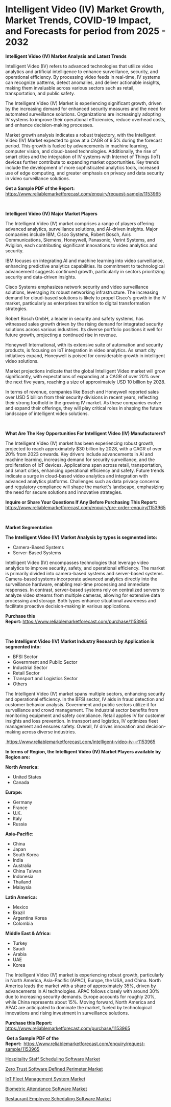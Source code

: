 <p><h1>Intelligent Video (IV) Market Growth, Market Trends, COVID-19 Impact, and Forecasts for period from 2025 - 2032</h1></p><p><strong>Intelligent Video (IV) Market Analysis and Latest Trends</strong></p>
<p><p>Intelligent Video (IV) refers to advanced technologies that utilize video analytics and artificial intelligence to enhance surveillance, security, and operational efficiency. By processing video feeds in real-time, IV systems can recognize patterns, detect anomalies, and deliver actionable insights, making them invaluable across various sectors such as retail, transportation, and public safety.</p><p>The Intelligent Video (IV) Market is experiencing significant growth, driven by the increasing demand for enhanced security measures and the need for automated surveillance solutions. Organizations are increasingly adopting IV systems to improve their operational efficiencies, reduce overhead costs, and enhance decision-making processes.</p><p>Market growth analysis indicates a robust trajectory, with the Intelligent Video (IV) Market expected to grow at a CAGR of 9.5% during the forecast period. This growth is fueled by advancements in machine learning, computer vision, and cloud-based technologies. Additionally, the rise of smart cities and the integration of IV systems with Internet of Things (IoT) devices further contribute to expanding market opportunities. Key trends include the development of more sophisticated analytics tools, increased use of edge computing, and greater emphasis on privacy and data security in video surveillance solutions.</p></p>
<p><strong>Get a Sample PDF of the Report:&nbsp;</strong> <a href="https://www.reliablemarketforecast.com/enquiry/request-sample/1153965?utm_campaign=1893&utm_medium=2&utm_source=Github&utm_content=ia&utm_term=11032025&utm_id=intelligent-video-iv">https://www.reliablemarketforecast.com/enquiry/request-sample/1153965</a></p>
<p>&nbsp;</p>
<p><strong>Intelligent Video (IV) Major Market Players</strong></p>
<p><p>The Intelligent Video (IV) market comprises a range of players offering advanced analytics, surveillance solutions, and AI-driven insights. Major companies include IBM, Cisco Systems, Robert Bosch, Axis Communications, Siemens, Honeywell, Panasonic, Verint Systems, and Avigilon, each contributing significant innovations to video analytics and security.</p><p>IBM focuses on integrating AI and machine learning into video surveillance, enhancing predictive analytics capabilities. Its commitment to technological advancement suggests continued growth, particularly in sectors prioritizing security and data-driven insights.</p><p>Cisco Systems emphasizes network security and video surveillance solutions, leveraging its robust networking infrastructure. The increasing demand for cloud-based solutions is likely to propel Cisco's growth in the IV market, particularly as enterprises transition to digital transformation strategies.</p><p>Robert Bosch GmbH, a leader in security and safety systems, has witnessed sales growth driven by the rising demand for integrated security solutions across various industries. Its diverse portfolio positions it well for future growth, projecting a continued rise in revenue.</p><p>Honeywell International, with its extensive suite of automation and security products, is focusing on IoT integration in video analytics. As smart city initiatives expand, Honeywell is poised for considerable growth in intelligent video solutions.</p><p>Market projections indicate that the global Intelligent Video market will grow significantly, with expectations of expanding at a CAGR of over 20% over the next five years, reaching a size of approximately USD 10 billion by 2028. </p><p>In terms of revenue, companies like Bosch and Honeywell reported sales over USD 5 billion from their security divisions in recent years, reflecting their strong foothold in the growing IV market. As these companies evolve and expand their offerings, they will play critical roles in shaping the future landscape of intelligent video solutions.</p></p>
<p>&nbsp;</p>
<p><strong>What Are The Key Opportunities For Intelligent Video (IV) Manufacturers?</strong></p>
<p><p>The Intelligent Video (IV) market has been experiencing robust growth, projected to reach approximately $30 billion by 2028, with a CAGR of over 20% from 2023 onwards. Key drivers include advancements in AI and machine learning, increasing demand for security surveillance, and the proliferation of IoT devices. Applications span across retail, transportation, and smart cities, enhancing operational efficiency and safety. Future trends indicate a surge in cloud-based video analytics and integration with advanced analytics platforms. Challenges such as data privacy concerns and regulatory compliance will shape the market's landscape, emphasizing the need for secure solutions and innovative strategies.</p></p>
<p><strong>Inquire or Share Your Questions If Any Before Purchasing This Report:</strong> <a href="https://www.reliablemarketforecast.com/enquiry/pre-order-enquiry/1153965?utm_campaign=1893&utm_medium=2&utm_source=Github&utm_content=ia&utm_term=11032025&utm_id=intelligent-video-iv">https://www.reliablemarketforecast.com/enquiry/pre-order-enquiry/1153965</a></p>
<p>&nbsp;</p>
<p><strong>Market Segmentation</strong></p>
<p><strong>The Intelligent Video (IV) Market Analysis by types is segmented into:</strong></p>
<p><ul><li>Camera-Based Systems</li><li>Server-Based Systems</li></ul></p>
<p><p>Intelligent Video (IV) encompasses technologies that leverage video analytics to improve security, safety, and operational efficiency. The market is primarily divided into camera-based systems and server-based systems. Camera-based systems incorporate advanced analytics directly into the surveillance hardware, enabling real-time processing and immediate responses. In contrast, server-based systems rely on centralized servers to analyze video streams from multiple cameras, allowing for extensive data processing and storage. Both types enhance situational awareness and facilitate proactive decision-making in various applications.</p></p>
<p><strong>Purchase this Report:&nbsp;</strong><a href="https://www.reliablemarketforecast.com/purchase/1153965?utm_campaign=1893&utm_medium=2&utm_source=Github&utm_content=ia&utm_term=11032025&utm_id=intelligent-video-iv">https://www.reliablemarketforecast.com/purchase/1153965</a></p>
<p>&nbsp;</p>
<p><strong>The Intelligent Video (IV) Market Industry Research by Application is segmented into:</strong></p>
<p><ul><li>BFSI Sector</li><li>Government and Public Sector</li><li>Industrial Sector</li><li>Retail Sector</li><li>Transport and Logistics Sector</li><li>Others</li></ul></p>
<p><p>The Intelligent Video (IV) market spans multiple sectors, enhancing security and operational efficiency. In the BFSI sector, IV aids in fraud detection and customer behavior analysis. Government and public sectors utilize it for surveillance and crowd management. The industrial sector benefits from monitoring equipment and safety compliance. Retail applies IV for customer insights and loss prevention. In transport and logistics, IV optimizes fleet management and ensures safety. Overall, IV drives innovation and decision-making across diverse industries.</p></p>
<p><a href="https://www.reliablemarketforecast.com/intelligent-video-iv--r1153965?utm_campaign=1893&utm_medium=2&utm_source=Github&utm_content=ia&utm_term=11032025&utm_id=intelligent-video-iv">&nbsp;https://www.reliablemarketforecast.com/intelligent-video-iv--r1153965</a></p>
<p><strong>In terms of Region, the Intelligent Video (IV) Market Players available by Region are:</strong></p>
<p>
    <p> <strong> North America: </strong>
        <ul>
            <li>United States</li>
            <li>Canada</li>
        </ul>
        </p> 
    <p> <strong> Europe: </strong>
        <ul>
            <li>Germany</li>
            <li>France</li>
            <li>U.K.</li>
            <li>Italy</li>
            <li>Russia</li>
        </ul>
        </p> 
    <p> <strong> Asia-Pacific: </strong>
        <ul>
            <li>China</li>
            <li>Japan</li>
            <li>South Korea</li>
            <li>India</li>
            <li>Australia</li>
            <li>China Taiwan</li>
            <li>Indonesia</li>
            <li>Thailand</li>
            <li>Malaysia</li>
        </ul>
        </p> 
    <p> <strong> Latin America: </strong>
        <ul>
            <li>Mexico</li>
            <li>Brazil</li>
            <li>Argentina Korea</li>
            <li>Colombia</li>
        </ul>
        </p> 
    <p> <strong> Middle East & Africa: </strong>
        <ul>
            <li>Turkey</li>
            <li>Saudi</li>
            <li>Arabia</li>
            <li>UAE</li>
            <li>Korea</li>
        </ul>
    </p>
    </p>
<p><p>The Intelligent Video (IV) market is experiencing robust growth, particularly in North America, Asia-Pacific (APAC), Europe, the USA, and China. North America leads the market with a share of approximately 35%, driven by advancements in AI technologies. APAC follows closely with around 30% due to increasing security demands. Europe accounts for roughly 20%, while China represents about 15%. Moving forward, North America and APAC are anticipated to dominate the market, fueled by technological innovations and rising investment in surveillance solutions.</p></p>
<p><strong>Purchase this Report: </strong><a href="https://www.reliablemarketforecast.com/purchase/1153965?utm_campaign=1893&utm_medium=2&utm_source=Github&utm_content=ia&utm_term=11032025&utm_id=intelligent-video-iv">https://www.reliablemarketforecast.com/purchase/1153965</a></p>
<p>&nbsp;<strong>Get a Sample PDF of the Report:&nbsp;&nbsp;</strong><a href="https://www.reliablemarketforecast.com/enquiry/request-sample/1153965?utm_campaign=1893&utm_medium=2&utm_source=Github&utm_content=ia&utm_term=11032025&utm_id=intelligent-video-iv">https://www.reliablemarketforecast.com/enquiry/request-sample/1153965</a></p>
<p><strong></strong></p>
<p><p><a href="https://github.com/fabinbuddygc/Market-Research-Report-List-1/blob/main/hospitality-staff-scheduling-software-market.md?utm_campaign=1893&utm_medium=2&utm_source=Github&utm_content=ia&utm_term=11032025&utm_id=intelligent-video-iv">Hospitality Staff Scheduling Software Market</a></p><p><a href="https://github.com/catlowdarcys/Market-Research-Report-List-1/blob/main/zero-trust-software-defined-perimeter-market.md?utm_campaign=1893&utm_medium=2&utm_source=Github&utm_content=ia&utm_term=11032025&utm_id=intelligent-video-iv">Zero Trust Software Defined Perimeter Market</a></p><p><a href="https://github.com/danzopachllq/Market-Research-Report-List-1/blob/main/iot-fleet-management-system-market.md?utm_campaign=1893&utm_medium=2&utm_source=Github&utm_content=ia&utm_term=11032025&utm_id=intelligent-video-iv">IoT Fleet Management System Market</a></p><p><a href="https://github.com/hadshpinay/Market-Research-Report-List-1/blob/main/biometric-attendance-software-market.md?utm_campaign=1893&utm_medium=2&utm_source=Github&utm_content=ia&utm_term=11032025&utm_id=intelligent-video-iv">Biometric Attendance Software Market</a></p><p><a href="https://github.com/ridchycarlas/Market-Research-Report-List-1/blob/main/restaurant-employee-scheduling-software-market.md?utm_campaign=1893&utm_medium=2&utm_source=Github&utm_content=ia&utm_term=11032025&utm_id=intelligent-video-iv">Restaurant Employee Scheduling Software Market</a></p></p>